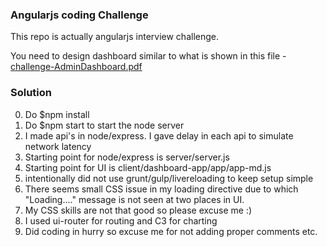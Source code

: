 
### Angularjs coding Challenge

This repo is actually angularjs interview challenge.

You need to design dashboard similar to what is shown in this file - [challenge-AdminDashboard.pdf](./challenge-AdminDashboard.pdf)


### Solution

0. Do $npm install
1. Do $npm start to start the node server
2. I made api's in node/express. I gave delay in each api to simulate network latency
3. Starting point for node/express is server/server.js
4. Starting point for UI is client/dashboard-app/app/app-md.js
5. intentionally did not use grunt/gulp/livereloading to keep setup simple
7. There seems small CSS issue in my loading directive due to which "Loading...." message is not seen at two places in UI.
8. My CSS skills are not that good so please excuse me :)
9. I used ui-router  for routing and C3 for charting
10. Did coding in hurry so excuse me for not adding proper comments etc.
